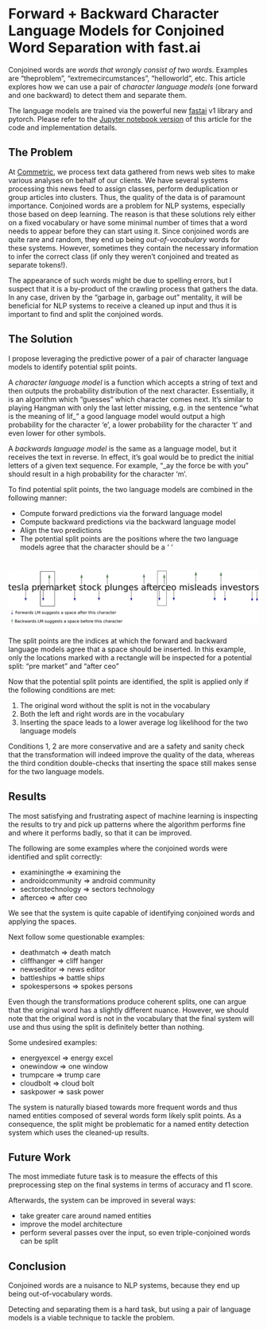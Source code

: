# Forward + Backward Character Language Models for Conjoined Word Separation with fast.ai

Conjoined words are _words that wrongly consist of two words_. Examples are “theproblem”, “extremecircumstances”, “helloworld”, etc. This article explores how we can use a pair of _character language models_ (one forward and one backward) to detect them and separate them.

The language models are trained via the powerful new [fastai](https://github.com/fastai/fastai) v1 library
and pytorch. Please refer to the [Jupyter notebook version](https://gist.github.com/mboyanov/fedf151d1702257d8ec0856f629c3cd5) of this article for the code and implementation details.


## The Problem
At [Commetric](https://commetric.com/), we process text data gathered from news web sites to make various analyses on behalf of our clients. We have several systems processing this news feed to assign classes, perform deduplication or group articles into clusters. Thus, the quality of the data is of paramount importance. Conjoined words are a problem for NLP systems, especially those based on deep learning. The reason is that these solutions rely either on a fixed vocabulary or have some minimal number of times that a word needs to appear before they can start using it. Since conjoined words are quite rare and random, they end up being _out-of-vocabulary_ words for these systems. However, sometimes they contain the necessary information to infer the correct class (if only they weren’t conjoined and treated as separate tokens!).

The appearance of such words might be due to spelling errors, but I suspect that it is a by-product of the crawling process that gathers the data. In any case, driven by the “garbage in, garbage out” mentality, it will be beneficial for NLP systems to receive a cleaned up input and thus it is important to find and split the conjoined words.

## The Solution
I propose leveraging the predictive power of a pair of character language models to identify potential split points.

A _character language model_ is a function which accepts a string of text and then outputs the probability distribution of the next character. Essentially, it is an algorithm which “guesses” which character comes next. It’s similar to playing Hangman with only the last letter missing, e.g. in the sentence “what is the meaning of lif_” a good language model would output a high probability for the character ‘e’, a lower probability for the character ‘t’ and even lower for other symbols.

A _backwards language model_ is the same as a language model, but it receives the text in reverse. In effect, it’s goal would be to predict the initial letters of a given text sequence. For example, “_ay the force be with you” should result in a high probability for the character ‘m’.

To find potential split points, the two language models are combined in the following manner:

* Compute forward predictions via the forward language model
* Compute backward predictions via the backward language model
* Align the two predictions
* The potential split points are the positions where the two language models agree that the character should be a ‘ ‘

# ![Conjoined Words](/images/tesla.webp)
<div class="figcaption">The split points are the indices at which the forward and backward language models agree that a space should be inserted. In this example, only the locations marked with a rectangle will be inspected for a potential split: “pre market” and “after ceo”</div>


Now that the potential split points are identified, the split is applied only if the following conditions are met:

1. The original word without the split is not in the vocabulary
2. Both the left and right words are in the vocabulary
3. Inserting the space leads to a lower average log likelihood for the two language models


Conditions 1, 2 are more conservative and are a safety and sanity check that the transformation will indeed improve the quality of the data, whereas the third condition double-checks that inserting the space still makes sense for the two language models.

## Results


The most satisfying and frustrating aspect of machine learning is inspecting the results to try and pick up patterns where the algorithm performs fine and where it performs badly, so that it can be improved.

The following are some examples where the conjoined words were identified and split correctly:

* examiningthe => examining the
* androidcommunity => android community
* sectorstechnology => sectors technology
* afterceo => after ceo

We see that the system is quite capable of identifying conjoined words and applying the spaces.

Next follow some questionable examples:

* deathmatch => death match
* cliffhanger => cliff hanger
* newseditor => news editor
* battleships => battle ships
* spokespersons => spokes persons

Even though the transformations produce coherent splits, one can argue that the original word has a slightly different nuance. However, we should note that the original word is not in the vocabulary that the final system will use and thus using the split is definitely better than nothing.

Some undesired examples:

* energyexcel => energy excel
* onewindow => one window
* trumpcare => trump care
* cloudbolt => cloud bolt
* saskpower => sask power

The system is naturally biased towards more frequent words and thus named entities composed of several words form likely split points. As a consequence, the split might be problematic for a named entity detection system which uses the cleaned-up results.

## Future Work

The most immediate future task is to measure the effects of this preprocessing step on the final systems in terms of accuracy and f1 score.

Afterwards, the system can be improved in several ways:

* take greater care around named entities
* improve the model architecture
* perform several passes over the input, so even triple-conjoined words can be split

## Conclusion
Conjoined words are a nuisance to NLP systems, because they end up being out-of-vocabulary words.

Detecting and separating them is a hard task, but using a pair of language models is a viable technique to tackle the problem.